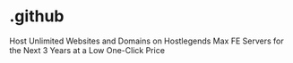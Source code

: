 # .github
Host Unlimited Websites and Domains on Hostlegends Max FE Servers for the Next 3 Years at a Low One-Click Price
